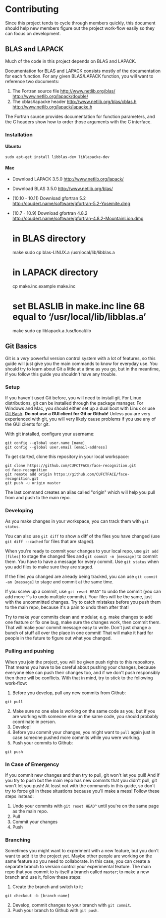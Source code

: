 # Contributing

Since this project tends to cycle through members quickly, this document should help new members figure out the project work-flow easily so they can focus on development.

## BLAS and LAPACK

Much of the code in this project depends on BLAS and LAPACK.

Documentation for BLAS and LAPACK consists mostly of the documentation for each function. For any given BLAS/LAPACK function, you will want to reference two documents:

1. The Fortran source file http://www.netlib.org/blas/ http://www.netlib.org/lapack/double/
2. The cblas/lapacke header http://www.netlib.org/blas/cblas.h http://www.netlib.org/lapack/lapacke.h

The Fortran source provides documentation for function parameters, and the C headers show how to order those arguments with the C interface.

### Installation

#### Ubuntu

    sudo apt-get install libblas-dev liblapacke-dev

#### Mac

- Download LAPACK 3.5.0 http://www.netlib.org/lapack/
- Download BLAS 3.5.0 http://www.netlib.org/blas/
- (10.10 - 10.11) Download gfortran 5.2 http://coudert.name/software/gfortran-5.2-Yosemite.dmg
- (10.7 - 10.9) Download gfortran 4.8.2 http://coudert.name/software/gfortran-4.8.2-MountainLion.dmg


    # in BLAS directory
    make
    sudo cp blas-LINUX.a /usr/local/lib/libblas.a

    # in LAPACK directory
    cp make.inc.example make.inc
    # set BLASLIB in make.inc line 68 equal to ‘/usr/local/lib/libblas.a’
    make
    sudo cp liblapack.a /usr/local/lib

## Git Basics

Git is a _very_ powerful version control system with a lot of features, so this guide will just give you the main commands to know for everyday use. You should try to learn about Git a little at a time as you go, but in the meantime, if you follow this guide you shouldn't have any trouble.

### Setup

If you haven't used Git before, you will need to install git. For Linux distributions, git can be installed through the package manager. For Windows and Mac, you should either set up a dual boot with Linux or use [Git Bash](https://git-scm.com/downloads). __Do not use a GUI client for Git or Github!__ Unless you are very experienced with git, you will very likely cause problems if you use any of the GUI clients for git.

With git installed, configure your username:

    git config --global user.name [name]
    git config --global user.email [email-address]

To get started, clone this repository in your local workspace:

    git clone https://github.com/CUFCTFACE/face-recognition.git
    cd face-recognition
    git remote add origin https://github.com/CUFCTFACE/face-recognition.git
    git push -u origin master

The last command creates an alias called "origin" which will help you pull from and push to the main repo.

### Developing

As you make changes in your workspace, you can track them with `git status`.

You can also use `git diff` to show a diff of the files you have changed (use `git diff --cached` for files that are staged).

When you're ready to commit your changes to your local repo, use `git add [files]` to stage the changed files and `git commit -m [message]` to commit them. You have to have a message for every commit. Use `git status` when you add files to make sure they are staged.

If the files you changed are already being tracked, you can use `git commit -am [message]` to stage and commit at the same time.

If you screw up a commit, use `git reset HEAD^` to undo the commit (you can add more `^`'s to undo multiple commits). Your files will be the same, just with the uncommitted changes. Try to catch mistakes before you push them to the main repo, because it's a pain to undo them after that!

Try to make your commits clean and modular, e.g. make changes to add one feature or fix one bug, make sure the changes work, then commit them. That will make your commit message easy to write. Don't just change a bunch of stuff all over the place in one commit! That will make it hard for people in the future to figure out what you changed.

### Pulling and pushing

When you join the project, you will be given push rights to this repository. That means you have to be careful about pushing your changes, because everyone else can push their changes too, and if we don't push responsibly then there will be conflicts. With that in mind, try to stick to the following work-flow:

1. Before you develop, pull any new commits from Github:
```
git pull
```
2. Make sure no one else is working on the same code as you, but if you are working with someone else on the same code, you should probably coordinate in person.
3. Develop!
4. Before you commit your changes, you might want to `pull` again just in case someone pushed more commits while you were working.
5. Push your commits to Github:
```
git push
```

### In Case of Emergency

If you commit new changes and then try to pull, git won't let you pull! And if you try to push but the main repo has new commits that you didn't pull, git won't let you push! At least not with the commands in this guide, so don't try to force git in these situations because you'll make a mess! Follow these steps instead:

1. Undo your commits with `git reset HEAD^` until you're on the same page as the main repo.
2. Pull
3. Commit your changes
4. Push

### Branching

Sometimes you might want to experiment with a new feature, but you don't want to add it to the project yet. Maybe other people are working on the same feature so you need to collaborate. In this case, you can create a separate branch to version control your experimental feature. The main repo that you commit to is itself a branch called `master`; to make a new branch and use it, follow these steps:

1. Create the branch and switch to it:
```
git checkout -b [branch-name]
```
2. Develop, commit changes to your branch with `git commit`.
3. Push your branch to Github with `git push`.
